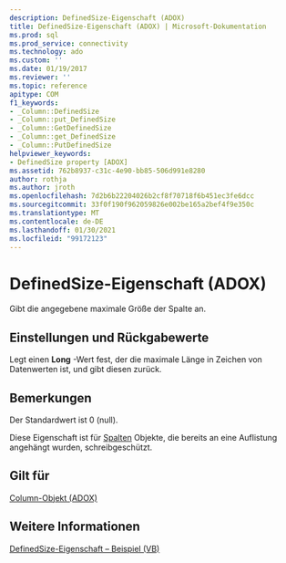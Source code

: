 ```yaml
---
description: DefinedSize-Eigenschaft (ADOX)
title: DefinedSize-Eigenschaft (ADOX) | Microsoft-Dokumentation
ms.prod: sql
ms.prod_service: connectivity
ms.technology: ado
ms.custom: ''
ms.date: 01/19/2017
ms.reviewer: ''
ms.topic: reference
apitype: COM
f1_keywords:
- _Column::DefinedSize
- _Column::put_DefinedSize
- _Column::GetDefinedSize
- _Column::get_DefinedSize
- _Column::PutDefinedSize
helpviewer_keywords:
- DefinedSize property [ADOX]
ms.assetid: 762b8937-c31c-4e90-bb85-506d991e8280
author: rothja
ms.author: jroth
ms.openlocfilehash: 7d2b6b22204026b2cf8f70718f6b451ec3fe6dcc
ms.sourcegitcommit: 33f0f190f962059826e002be165a2bef4f9e350c
ms.translationtype: MT
ms.contentlocale: de-DE
ms.lasthandoff: 01/30/2021
ms.locfileid: "99172123"
---
```

# <a name="definedsize-property-adox"></a>DefinedSize-Eigenschaft (ADOX)
Gibt die angegebene maximale Größe der Spalte an.  
  
## <a name="settings-and-return-values"></a>Einstellungen und Rückgabewerte  
 Legt einen **Long** -Wert fest, der die maximale Länge in Zeichen von Datenwerten ist, und gibt diesen zurück.  
  
## <a name="remarks"></a>Bemerkungen  
 Der Standardwert ist 0 (null).  
  
 Diese Eigenschaft ist für [Spalten](./column-object-adox.md) Objekte, die bereits an eine Auflistung angehängt wurden, schreibgeschützt.  
  
## <a name="applies-to"></a>Gilt für  
 [Column-Objekt (ADOX)](./column-object-adox.md)  
  
## <a name="see-also"></a>Weitere Informationen  
 [DefinedSize-Eigenschaft – Beispiel (VB)](./definedsize-property-example-vb.md)